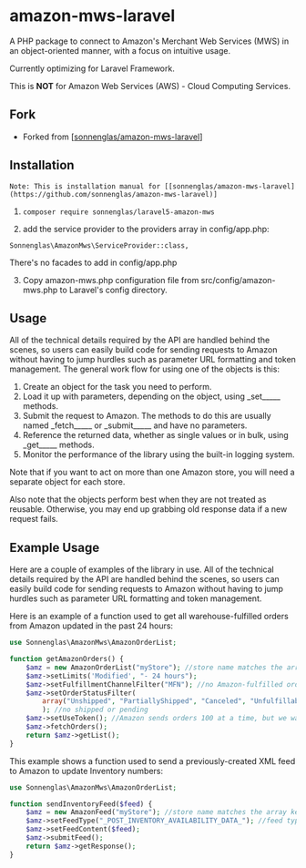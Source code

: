# amazon-mws-laravel

A PHP package to connect to Amazon's Merchant Web Services (MWS) in an object-oriented manner, with a focus on intuitive usage.

Currently optimizing for Laravel Framework.

This is **NOT** for Amazon Web Services (AWS) - Cloud Computing Services.

## Fork

* Forked from [[sonnenglas/amazon-mws-laravel](https://github.com/sonnenglas/amazon-mws-laravel)]

## Installation

```
Note: This is installation manual for [[sonnenglas/amazon-mws-laravel](https://github.com/sonnenglas/amazon-mws-laravel)]
```

1.  `composer require sonnenglas/laravel5-amazon-mws`

2.  add the service provider to the providers array in config/app.php:

```
Sonnenglas\AmazonMws\ServiceProvider::class,
```

There's no facades to add in config/app.php

3.  Copy amazon-mws.php configuration file from src/config/amazon-mws.php to Laravel's config directory.

## Usage

All of the technical details required by the API are handled behind the scenes,
so users can easily build code for sending requests to Amazon
without having to jump hurdles such as parameter URL formatting and token management.
The general work flow for using one of the objects is this:

1.  Create an object for the task you need to perform.
2.  Load it up with parameters, depending on the object, using \_set\_\_\_\_\_ methods.
3.  Submit the request to Amazon. The methods to do this are usually named \_fetch\_\_\_\_\_ or \_submit\_\_\_\_\_ and have no parameters.
4.  Reference the returned data, whether as single values or in bulk, using \_get\_\_\_\_\_ methods.
5.  Monitor the performance of the library using the built-in logging system.

Note that if you want to act on more than one Amazon store, you will need a separate object for each store.

Also note that the objects perform best when they are not treated as reusable. Otherwise, you may end up grabbing old response data if a new request fails.

## Example Usage

Here are a couple of examples of the library in use.
All of the technical details required by the API are handled behind the scenes,
so users can easily build code for sending requests to Amazon
without having to jump hurdles such as parameter URL formatting and token management.

Here is an example of a function used to get all warehouse-fulfilled orders from Amazon updated in the past 24 hours:

```php
use Sonnenglas\AmazonMws\AmazonOrderList;

function getAmazonOrders() {
    $amz = new AmazonOrderList("myStore"); //store name matches the array key in the config file
    $amz->setLimits('Modified', "- 24 hours");
    $amz->setFulfillmentChannelFilter("MFN"); //no Amazon-fulfilled orders
    $amz->setOrderStatusFilter(
        array("Unshipped", "PartiallyShipped", "Canceled", "Unfulfillable")
        ); //no shipped or pending
    $amz->setUseToken(); //Amazon sends orders 100 at a time, but we want them all
    $amz->fetchOrders();
    return $amz->getList();
}
```

This example shows a function used to send a previously-created XML feed to Amazon to update Inventory numbers:

```php
use Sonnenglas\AmazonMws\AmazonOrderList;

function sendInventoryFeed($feed) {
    $amz = new AmazonFeed("myStore"); //store name matches the array key in the config file
    $amz->setFeedType("_POST_INVENTORY_AVAILABILITY_DATA_"); //feed types listed in documentation
    $amz->setFeedContent($feed);
    $amz->submitFeed();
    return $amz->getResponse();
}
```
